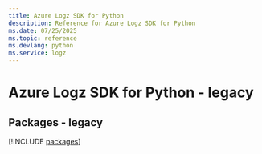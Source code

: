 ```yaml
---
title: Azure Logz SDK for Python
description: Reference for Azure Logz SDK for Python
ms.date: 07/25/2025
ms.topic: reference
ms.devlang: python
ms.service: logz
---
```

# Azure Logz SDK for Python - legacy
## Packages - legacy
[!INCLUDE [packages](logz-index.md)]